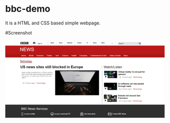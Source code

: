 # bbc-demo
It is a HTML and CSS based simple webpage.

#Screenshot<br><br>
<img src="images/Capture.png">
